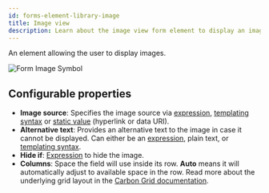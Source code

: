 ```yaml
---
id: forms-element-library-image
title: Image view
description: Learn about the image view form element to display an image.
---
```


An element allowing the user to display images.

![Form Image Symbol](/img/form-icons/form-image.svg)

## Configurable properties

- **Image source**: Specifies the image source via [expression](../../feel/language-guide/feel-expressions-introduction.md), [templating syntax](../configuration/forms-config-templating-syntax.md) or [static value](/docs/components/concepts/expressions.md#expressions-vs-static-values) (hyperlink or data URI).
- **Alternative text**: Provides an alternative text to the image in case it cannot be displayed. Can either be an [expression](../../feel/language-guide/feel-expressions-introduction.md), plain text, or [templating syntax](../configuration/forms-config-templating-syntax.md).
- **Hide if**: [Expression](../../feel/language-guide/feel-expressions-introduction.md) to hide the image.
- **Columns**: Space the field will use inside its row. **Auto** means it will automatically adjust to available space in the row. Read more about the underlying grid layout in the [Carbon Grid documentation](https://carbondesignsystem.com/guidelines/2x-grid/overview).
